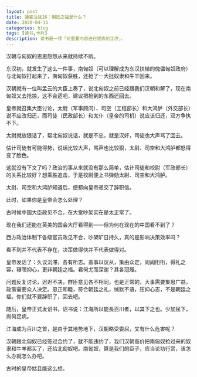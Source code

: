 ```yaml
---
layout: post
title: 通鉴注我16：朝廷之福是什么？
date: 2020-04-11
categories: blog
tags: [读书,卡片]
description: 读书是一项「对重要内容进行提炼的工序」。
---
```


汉朝与匈奴的恩恩怨怨从来就持续不断。

东汉初，就发生了这么一件事，南匈奴（可以理解成为东汉扶植的傀儡匈奴政府）与北匈奴打起来了，南匈奴获胜，还抢了一大批奴隶和牛羊回来。

汉朝就有一位叫孟云的大臣上奏了，说北匈奴之前已经跟我们汉朝和解了，现在南匈奴又去抢掠，这不合适吧，建议把抢到的东西还回去。

皇帝就召集大臣讨论，太尉（军事顾问）、司空（工程部长）和大鸿胪（外交部长）说不应改归还，而司徒（民政部长）和太仆（皇帝的司机）说应该归还，双方争执不下。

太尉就放狠话了，帮北匈奴说话，就是不忠，就是汉奸，司徒也大声骂了回去。

估计司徒有可能得势，说话比较大声，骂声也比较狠，太尉、司空和大鸿胪都怒得变了脸色。

这就没有下文了吗？政治的事从来就没有那么简单，估计司徒和校尉（军政部长）的关系比较好？想乘胜追击，于是校尉便上书弹劾太尉、司空和大鸿胪。

太尉、司空和大鸿胪知道后，便都向皇帝递交了辞职信。

此时，如果你是皇帝会怎么处理？

古时候中国大臣政见不合，在大堂吵架实在是太正常了。

现在我们还能在英美的国会大厅看得到——但为何在现在的中国看不到了？

西方政治体制下各级官员政见不合，吵架旷日持久，真的是影响决策效率吗？

看不到并不代表不存在，决策做得快并不代表做得对。

皇帝发话了：久议沉滞，各有所志。盖事以议从，策由众定，訚訚衎衎，得礼之容，寝嘿抑心，更非朝廷之福。君何尤而深谢？其各冠履。

问题反复讨论，迟迟不决，群臣意见各不相同，也是正常的，大事需要集思广益，政策需要众人决定。忠正和睦，符合朝廷之礼，缄默不语，压抑心志，不是朝廷之福。你们就不要辞职了，回去吧。

随后，皇帝正式发诏书，诏书说：江海所以能長百川者，以其下之也。少加屈下，尚何足病。

江海成为百川之首，是由于其地势地下，汉朝略受委屈，又有什么危害呢？

汉朝跟北匈奴已经签过合约了，就不能违约了，我们汉朝高价把南匈奴抢过来的奴隶和牛羊都买了，还给北匈奴吧。南匈奴，算是我们的臣子，应当论功行赏，该怎么办就怎么办吧。

古时的皇帝姑且能这么想。